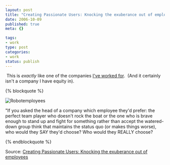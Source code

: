 ```yaml
--- 
layout: post
title: "Creating Passionate Users: Knocking the exuberance out of employees"
date: 2006-10-09
published: true
meta: {}

tags: 
- work
type: post
categories: 
- work
status: publish
---
```



 This is *exactly* like one of the companies [I've worked for](http://www.andyeick.com/professional.aspx).  (And it certainly isn't a company I have equity in).

{% blockquote %}

![Robotemployees](http://media.eick.us/2011/05/robotemployees.jpg)



"If you asked the head of a company which employee they'd prefer: the perfect team player who doesn't rock the boat or the one who is brave enough to stand up and fight for something rather than accept the watered-down group think that maintains the status quo (or makes things worse), who would they SAY they'd choose? Who would they REALLY choose?

{% endblockquote %}

Source: [Creating Passionate Users: Knocking the exuberance out of employees](http://headrush.typepad.com/creating_passionate_users/2006/10/knocking_the_ex.html)

